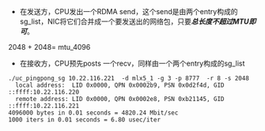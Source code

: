 
+  在发送方，CPU发出一个RDMA send，这个send是由两个entry构成的sg_list，NIC将它们合并成一个要发送出的网络包，只要***总长度不超过MTU即可***。 

2048 + 2048= mtu_4096  
+  在接收方，CPU预先posts 一个recv，同样由一个两个entry构成的sg_list        

```
./uc_pingpong_sg 10.22.116.221  -d mlx5_1 -g 3 -p 8777  -r 8 -s 2048
  local address:  LID 0x0000, QPN 0x0002b9, PSN 0x0d2f4d, GID ::ffff:10.22.116.220
  remote address: LID 0x0000, QPN 0x0002e8, PSN 0xb21145, GID ::ffff:10.22.116.221
4096000 bytes in 0.01 seconds = 4820.24 Mbit/sec
1000 iters in 0.01 seconds = 6.80 usec/iter
```